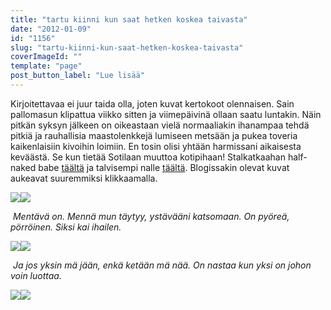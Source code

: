 ```yaml
---
title: "tartu kiinni kun saat hetken koskea taivasta"
date: "2012-01-09"
id: "1156"
slug: "tartu-kiinni-kun-saat-hetken-koskea-taivasta"
coverImageId: ""
template: "page"
post_button_label: "Lue lisää"
---
```


Kirjoitettavaa ei juur taida olla, joten kuvat kertokoot olennaisen. Sain pallomasun klipattua viikko sitten ja viimepäivinä ollaan saatu luntakin. Näin pitkän syksyn jälkeen on oikeastaan vielä normaaliakin ihanampaa tehdä pitkiä ja rauhallisia maastolenkkejä lumiseen metsään ja pukea toveria kaikenlaisiin kivoihin loimiin. En tosin olisi yhtään harmissani aikaisesta keväästä. Se kun tietää Sotilaan muuttoa kotipihaan! Stalkatkaahan half-naked babe [täältä](http://maisaw.otukset.fi/kuvat/2011/Tallit+ja+hevoset/Unknown+Soldier/28.12.2011/) ja talvisempi nalle [täältä](http://maisaw.otukset.fi/kuvat/2012/Tallit+ja+yksitt%E4iset+hevoset/Unknown+Soldier/8.1.1012/). Blogissakin olevat kuvat aukeavat suuremmiksi klikkaamalla.

  

[![](/images/S2+%25288%2529.png)](http://2.bp.blogspot.com/-Y-Ul6E07Ztk/TwsvWsDoGZI/AAAAAAAAANk/htZhkVCXcTU/s1600/S2+%25288%2529.png)[![](/images/S2+%252815%2529.png)](http://4.bp.blogspot.com/-a2DmOb7Lcy8/TwsrBr25ZNI/AAAAAAAAAM0/pXuHO_4GlIA/s1600/S2+%252815%2529.png)

  

 _Mentävä on. Mennä mun täytyy, ystävääni katsomaan. On pyöreä, pörröinen. Siksi kai ihailen._

  

[![](/images/S2.png)](http://1.bp.blogspot.com/-dPxULLChdTs/TwsrC6FV-nI/AAAAAAAAAM8/D79gHsVIYsw/s1600/S2.png)[![](/images/S3+%252811%2529.png)](http://2.bp.blogspot.com/-tN4hGEtgAz4/Twsrd7sGdyI/AAAAAAAAANM/sSf9lVic7iA/s1600/S3+%252811%2529.png)

  

 _Ja jos yksin mä jään, enkä ketään mä nää. On nastaa kun yksi on johon voin luottaa._

[![](/images/S3+%252818%2529.png)](http://1.bp.blogspot.com/-FVGbymkuc7k/Twsrisac1tI/AAAAAAAAANc/ZeyeL68lAGA/s1600/S3+%252818%2529.png)[![](/images/S3+%252815%2529.png)](http://1.bp.blogspot.com/-MN84DP-95xs/TwsrgF1oseI/AAAAAAAAANU/ft_8FKWh8U0/s1600/S3+%252815%2529.png)
